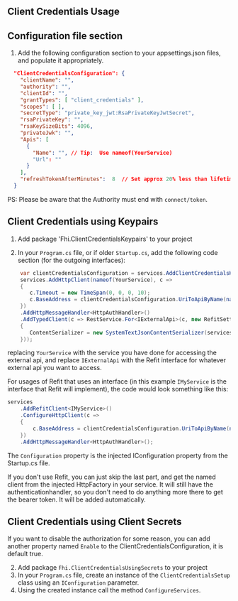 ﻿## Client Credentials Usage


## Configuration file section

1. Add the following configuration section to your appsettings.json files, and populate it appropriately.


```json
  "ClientCredentialsConfiguration": {
    "clientName": "",
    "authority": "",
    "clientId": "",
    "grantTypes": [ "client_credentials" ],
    "scopes": [ ],
    "secretType": "private_key_jwt:RsaPrivateKeyJwtSecret",
    "rsaPrivateKey": "",
    "rsaKeySizeBits": 4096,
    "privateJwk": "",
    "Apis": [
      {
        "Name": "", // Tip:  Use nameof(YourService)
        "Url": ""
      }
    ],
    "refreshTokenAfterMinutes":  8  // Set approx 20% less than lifetime of access token
  }
```

PS:  Please be aware that the Authority must end with `connect/token`.  

## Client Credentials using Keypairs

1. Add package 'Fhi.ClientCredentialsKeypairs' to your project

2. In your `Program.cs` file, or if older `Startup.cs`, add the following code section (for the outgoing interfaces):

```cs
    var clientCredentialsConfiguration = services.AddClientCredentialsKeypairs(Configuration);
    services.AddHttpClient(nameof(YourService), c =>
    {
       c.Timeout = new TimeSpan(0, 0, 0, 10);
       c.BaseAddress = clientCredentialsConfiguration.UriToApiByName(nameof(YourService));
    })
    .AddHttpMessageHandler<HttpAuthHandler>()
    .AddTypedClient(c => RestService.For<IExternalApi>(c, new RefitSettings
    {
       ContentSerializer = new SystemTextJsonContentSerializer(services.DefaultJsonSerializationOptions())
    }));
```
replacing `YourService` with the service you have done for accessing the external api, and replace `IExternalApi` with the Refit interface for whatever external api you want to access.

For usages of Refit that uses an interface (in this example `IMyService` is the interface that Refit will implement), the code would look something like this:

```cs
services
    .AddRefitClient<IMyService>()
    .ConfigureHttpClient(c =>
    {
        c.BaseAddress = clientCredentialsConfiguration.UriToApiByName(nameof(IMyService));
    })
    .AddHttpMessageHandler<HttpAuthHandler>();
```

The `Configuration` property is the injected IConfiguration property from the Startup.cs file.

If you don't use Refit, you can just skip the last part, and get the named client from the injected HttpFactory in your service. It will still have the authenticationhandler, so you don't need to do anything more there to get the bearer token. It will be added automatically.




## Client Credentials using Client Secrets

If you want to disable the authorization for some reason, you can add another property named `Enable` to the ClientCredentialsConfiguration, it is default true.

2. Add package `Fhi.ClientCredentialsUsingSecrets` to your project
3. In your `Program.cs` file, create an instance of the `ClientCredentialsSetup` class using an `IConfiguration` parameter.
4. Using the created instance call the method `ConfigureServices`.

